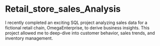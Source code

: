 # Retail_store_sales_Analysis

I recently completed an exciting SQL project analyzing sales data for a fictional retail chain, OmegaEnterprise, to derive business insights. This project allowed me to deep-dive into customer behavior, sales trends, and inventory management.
